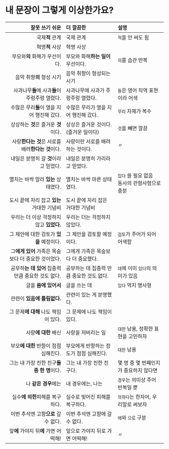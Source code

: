 # 내 문장이 그렇게 이상한가요?

| 잘못 쓰기 쉬운                                      | 더 깔끔한                                 | 설명                                            |
| ---:                                                | :---                                      | :---                                            |
| 국제**적** 관계                                     | 국제 관계                                 | `적`을 안 써도 됨                               |
| 혁명**적** 사상                                     | 혁명 사상                                 |                                                 |
| 부모와**의** 화해가 우선이다.                       | 부모와 화해**하는 일이** 우선이다.        | `의`를 습관 반복                                |
| 음악 취향**의** 형성 시기                           | 음악 취향이 형성되는 시기                 |                                                 |
| 사과나무**들**에 사과**들**이 주렁주렁 열렸다.      | 사과나무에 사과가 주렁주렁 열렸다.        | `들`은 영어 직역 표현이라 어색                  |
| 수많은 무리**들**이 열을 지어 행진해 갔다.          | 수많은 무리가 열을 지어 행진해 갔다.      | `무리` 자체가 복수                              |
| 상상하는 **것**은 즐거운 **것**이다.                | 상상은 즐거운 것이다.(즐거운 일이다)      | `것`을 빼면 깔끔                                |
| 사랑**한다는 것**은 서로를 배려**한다는 것**이다.   | 사랑이란 서로를 배려하는 것이다.          | 〃                                              |
| 내일은 분명히 갈 **것**이라고 믿었다.               | 내일은 분명히 가리라고 믿었다.            |                                                 |
| 멸치는 바싹 말라 **있는** 상태였다.                 | 멸치는 바싹 마른 상태였다.                | `있다` 쓸 필요 없음<br>동사의 관형사형으로 충분 |
| 도시 끝에 자리 잡고 **있는** 거대한 기념비          | 도시 끝에 자리 잡은 거대한 기념비         |                                                 |
| 우리는 더 이상 걱정하지 않고 **있었다.**            | 우리는 더는 걱정하지 않았다.              |                                                 |
| 그 제안에 대한 검토가 **있을** 예정이다.            | 그 제안을 검토할 예정이다.                | `검토`가 주어가 되어 어색함                     |
| 그**에게 있어** 가족은 목숨보다 더 중요한 것이었다. | 그에게 가족은 목숨보다 더 중요했다.       |                                                 |
| 공부하**는 데 있어** 집중력만큼 중요한 것도 없다.   | 공부하는 데 집중력 만큼 중요한 것도 없다. | `데`에 이미 `있다`의 의미가 있음                |
| 글을 **씀에 있어서**                                | 글을 쓰는 데                              | `있다` 억지 명사형                              |
| 관련이 **있음에 틀림없다.**                         | 관련이 있는 게 분명했다.                  |                                                 |
| 그 문제**에 대해** 나도 책임이 있다.                | 그 문제에 나도 책임이 있다.               |                                                 |
| 사랑**에 대한** 배신                                | 사랑을 저버리는 일                        | `대한` 남용, 정확한 표현을 고민하자             |
| 부모**에 대한** 반항이 점점 심해진다.               | 부모에게 반항하는 정도가 점점 심해진다.   | `대한` 남용                                     |
| 그는 내 가장 친한 친구**들 중 한 명**이다.          | 그는 내 가장 친한 친구다.                 | 몇 명 중 몇 번째인지가 중요하지 않다면          |
| 나 **같은 경우**에는                                | 내 경우에는, 나는                         | `경우`는 의미상 주어 반복일 뿐                  |
| 실수**에 의한**피해를 복구하다.                     | 실수로 빚어진 피해를 복구하다.            | `의하다`는 한자어, 우리말로 써보자              |
| 이번 추석엔 고향**으로** 갈 수 없다.                | 이번 추석엔 고향에 갈 수 없다.            | `에`와 `으로` 구분                              |
| 앞**에** 가야지 뒤**에** 가면 어떡해!               | 앞으로 가야지 뒤로 가면 어떡해!           | 〃                                              |
